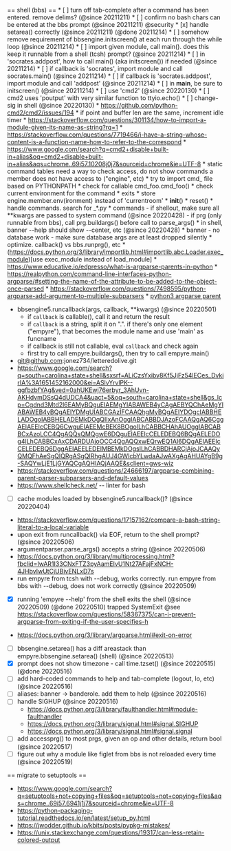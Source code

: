 == shell (bbs) ==
    * [ ] turn off tab-complete after a command has been entered. remove delims? (@since 20211211)
    * [ ] confirm no bash chars can be entered at the bbs prompt (@since 20211211) @security
    * [x] handle setarea() correctly (@since 20211211) (@done 20211214)
    * [ ] somehow remove requirement of bbsengine.initscreen() at each run through the while loop (@since 20211214)
    * [ ] import given module, call main(). does this keep it runnable from a shell (tcsh) prompt? (@since 20211214)
    * [ ] in 'socrates.addpost', how to call main() (aka initscreen()) if needed (@since 20211214)
    * [ ] if callback is 'socrates', import module and call socrates.main() (@since 20211214)
    * [ ] if callback is 'socrates.addpost', import module and call 'addpost' (@since 20211214)
    * [ ] in __main__, be sure to initscreen() (@since 20211214)
    * [ ] use 'cmd2' (@since 20220130)
       * [ ] cmd2 uses 'poutput' with very similar function to ttyio.echo()
    * [ ] change-sig in shell (@since 20220130)
    * https://github.com/python-cmd2/cmd2/issues/194
    * if point and buffer len are the same, increment idle timer
    * https://stackoverflow.com/questions/301134/how-to-import-a-module-given-its-name-as-string?rq=1
    * https://stackoverflow.com/questions/7719466/i-have-a-string-whose-content-is-a-function-name-how-to-refer-to-the-correspond
    * https://www.google.com/search?q=cmd2+disable+built-in+alias&oq=cmd2+disable+built-in+alias&aqs=chrome..69i57.10208j0j7&sourceid=chrome&ie=UTF-8
    * static command tables need a way to check access, do not show commands a member does not have access to ("engine", etc)
    * try to import cmd_<command> file based on PYTHONPATH
    * check for callable cmd_foo.cmd_foo()
    * check current environment for the command
      * exits
    * store engine.member.env(ironment) instead of 'currentroom'
    * __init__()
    * reset()
    * handle commands. search for _*.py
    * commands
      - if shellout, make sure all **kwargs are passed to system command (@since 20220428)
      - if prg (only runnable from bbs), call prg.buildargs() before call to parse_args()
        * in shell, banner --help should show --center, etc (@since 20220428)
    * banner
      - no database work
      - make sure database args are at least dropped silently
    * optimize. callback() vs bbs.runprg(), etc
    * (https://docs.python.org/3/library/importlib.html#importlib.abc.Loader.exec_module)[use exec_module instead of load_module]
    * https://www.educative.io/edpresso/what-is-argparse-parents-in-python
    * https://realpython.com/command-line-interfaces-python-argparse/#setting-the-name-of-the-attribute-to-be-added-to-the-object-once-parsed
    * https://stackoverflow.com/questions/7498595/python-argparse-add-argument-to-multiple-subparsers
    * [python3 argparse parent](https://www.google.com/search?q=python3+argparse+parent&sxsrf=ALiCzsYHYbOxowHOmBkVe5Y3lMuCSrQCRw%3A1651257900875&ei=LDJsYtCLNc23ggfR-4r4CQ&ved=0ahUKEwjQ0fSE97n3AhXNm-AKHdG9Ap8Q4dUDCA8&uact=5&oq=python3+argparse+parent&gs_lcp=Cgdnd3Mtd2l6EAMyBAgjECc6BwgAEEcQsAM6BwgjEK4CECc6BggAEBYQHjoFCAAQhgM6BQgAEIAEOgoIABCABBCHAhAUOggIABAWEAoQHjoECAAQDUoECEEYAEoECEYYAFDDDVi9ImDOI2gBcAF4AIABgwGIAaUQkgEENS4xNJgBAKABAcgBCMABAQ&sclient=gws-wiz)
- bbsengine5.runcallback(args, callback, **kwargs) (@since 20220501)
    * if `callback` is callable(), call it and return the result
    * if `callback` is a string, split it on ".". if there's only one element ("empyre"), that becomes the module name and use 'main' as funcname
    * if callback is still not callable, eval `callback` and check again
    * first try to call empyre.buildargs(), then try to call empyre.main()
- git@github.com:jonez734/letteredolive.git
- https://www.google.com/search?q=south+carolina+state+shell&sxsrf=ALiCzsYxibv8Kf5JjFz54lECes_DvkirIA%3A1651452162000&ei=ASlvYrvlPK--ggfbzbfYAg&ved=0ahUKEwj76erbyr_3AhUvn-AKHdvmDSsQ4dUDCA4&uact=5&oq=south+carolina+state+shell&gs_lcp=Cgdnd3Mtd2l6EAMyBQguEIAEMgYIABAWEB4yCAgAEBYQChAeMgYIABAWEB4yBQgAEIYDMgUIABCGAzIFCAAQhgMyBQgAEIYDOgcIABBHELADOgoIABBHELADEMkDOgQIIxAnOggIABCABBDJAzoFCAAQgAQ6CggAEIAEEIcCEBQ6CwguEIAEEMcBEK8BOgoILhCABBCHAhAUOggIABCABBCxAzoLCC4QgAQQsQMQgwE6DQguEIAEEIcCELEDEBQ6BQgAELEDOg4ILhCABBCxAxCDARDUAjoOCC4QgAQQxwEQrwEQ1AI6DQgAEIAEEIcCELEDEBQ6DggAEIAEELEDEIMBEMkDOgsILhCABBDHARCjAjoJCAAQyQMQFhAeSgQIQRgASgQIRhgAUJ4GWIcbYLwdaAJwAXgAgAHUAYgB9g-SAQYwLjE1LjGYAQCgAQHIAQjAAQE&sclient=gws-wiz
- https://stackoverflow.com/questions/24666197/argparse-combining-parent-parser-subparsers-and-default-values
- https://www.shellcheck.net/ -- linter for bash
- [ ] cache modules loaded by bbsengine5.runcallback()? (@since 20220404)
- https://stackoverflow.com/questions/17157162/compare-a-bash-string-literal-to-a-local-variable
- upon exit from runcallback() via EOF, return to the shell prompt? (@since 20220506)
- argumentparser.parse_args() accepts a string (@since 20220506)
- https://docs.python.org/3/library/multiprocessing.html?fbclid=IwAR1I33CNxFTZ3pyAamEIvU1Nt27AFajFxNCH-4JHbvIwUtCjUBivENLxD7s
- run empyre from tcsh with --debug, works correctly. run empyre from bbs with --debug, does not work correctly (@since 20220509)
- [x] running 'empyre --help' from the shell exits the shell (@since 20220509) (@done 20220510) trapped SystemExit @see https://stackoverflow.com/questions/58367375/can-i-prevent-argparse-from-exiting-if-the-user-specifies-h
- https://docs.python.org/3/library/argparse.html#exit-on-error
- [ ] bbsengine.setarea() has a diff areastack than empyre.bbsengine.setarea() (shell) (@since 20220513)
- [x] prompt does not show timezone - call time.tzset() (@since 20220515) (@done 20220516)
- [ ] add hard-coded commands to help and tab-complete (logout, lo, etc) (@since 20220516)
- [ ] aliases: banner -> banderole. add them to help (@since 20220516)
- [ ] handle SIGHUP (@since 20220516)
    * https://docs.python.org/3/library/faulthandler.html#module-faulthandler
    * https://docs.python.org/3/library/signal.html#signal.SIGHUP
    * https://docs.python.org/3/library/signal.html#signal.signal
- [ ] add accessprg() to most prgs, given an op and other details, return bool (@since 20220517)
- [ ] figure out why a module like figlet from bbs is not reloaded every time (@since 20220519)

== migrate to setuptools ==
- https://www.google.com/search?q=setuptools+not+copying+files&oq=setuptools+not+copying+files&aqs=chrome..69i57.6941j1j7&sourceid=chrome&ie=UTF-8
- https://python-packaging-tutorial.readthedocs.io/en/latest/setup_py.html
- https://jwodder.github.io/kbits/posts/pypkg-mistakes/
- https://unix.stackexchange.com/questions/19317/can-less-retain-colored-output

